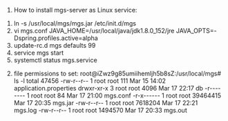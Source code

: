 1. How to install mgs-server as Linux service:
1) ln -s /usr/local/mgs/mgs.jar /etc/init.d/mgs
2) vi mgs.conf
	JAVA_HOME=/usr/local/java/jdk1.8.0_152/jre
	JAVA_OPTS=-Dspring.profiles.active=alpha
3) update-rc.d mgs defaults 99
4) service mgs start
5) systemctl status mgs.service

2. file permissions to set:
root@iZwz9g85umiihemljh5b8sZ:/usr/local/mgs# ls -l
total 47456
-rw-r--r-- 1 root root      111 Mar 15 14:02 application.properties
drwxr-xr-x 3 root root     4096 Mar 17 22:17 db
-r-------- 1 root root       84 Mar 17 21:00 mgs.conf
-r-x------ 1 root root 39464415 Mar 17 20:35 mgs.jar
-rw-r--r-- 1 root root  7618204 Mar 17 22:21 mgs.log
-rw-r--r-- 1 root root  1494570 Mar 17 20:33 mgs.out
